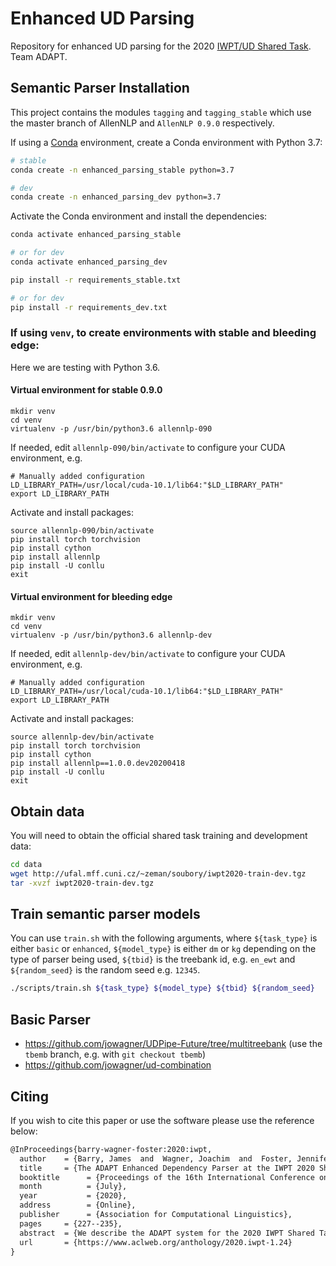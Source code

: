 # Enhanced UD Parsing

Repository for enhanced UD parsing for the 2020 [IWPT/UD Shared Task](https://universaldependencies.org/iwpt20/).
Team ADAPT.

## Semantic Parser Installation 

This project contains the modules `tagging` and `tagging_stable` which use the master branch of AllenNLP and `AllenNLP 0.9.0` respectively.

If using a [Conda](https://conda.io/) environment, create a Conda environment with Python 3.7:

```bash
# stable
conda create -n enhanced_parsing_stable python=3.7

# dev
conda create -n enhanced_parsing_dev python=3.7
```
Activate the Conda environment and install the dependencies:

```bash
conda activate enhanced_parsing_stable

# or for dev
conda activate enhanced_parsing_dev
```

```bash
pip install -r requirements_stable.txt

# or for dev
pip install -r requirements_dev.txt
```

### If using `venv`, to create environments with stable and bleeding edge:

Here we are testing with Python 3.6.

#### Virtual environment for stable 0.9.0

```
mkdir venv
cd venv
virtualenv -p /usr/bin/python3.6 allennlp-090
```
If needed, edit `allennlp-090/bin/activate` to configure your CUDA environment, e.g.
```
# Manually added configuration
LD_LIBRARY_PATH=/usr/local/cuda-10.1/lib64:"$LD_LIBRARY_PATH"
export LD_LIBRARY_PATH
```

Activate and install packages:
```
source allennlp-090/bin/activate
pip install torch torchvision
pip install cython
pip install allennlp
pip install -U conllu
exit
```

#### Virtual environment for bleeding edge 

```
mkdir venv
cd venv
virtualenv -p /usr/bin/python3.6 allennlp-dev
```
If needed, edit `allennlp-dev/bin/activate` to configure your CUDA environment, e.g.
```
# Manually added configuration
LD_LIBRARY_PATH=/usr/local/cuda-10.1/lib64:"$LD_LIBRARY_PATH"
export LD_LIBRARY_PATH
```

Activate and install packages:
```
source allennlp-dev/bin/activate
pip install torch torchvision
pip install cython
pip install allennlp==1.0.0.dev20200418
pip install -U conllu
exit
```

## Obtain data
You will need to obtain the official shared task training and development data:

```bash
cd data
wget http://ufal.mff.cuni.cz/~zeman/soubory/iwpt2020-train-dev.tgz
tar -xvzf iwpt2020-train-dev.tgz
```

## Train semantic parser models
You can use `train.sh` with the following arguments, where `${task_type}` is either `basic` or `enhanced`, `${model_type}` is either `dm` or `kg` depending on the type of parser being used, `${tbid}` is the treebank id, e.g. `en_ewt` and `${random_seed}` is the random seed e.g. `12345`.

```bash
./scripts/train.sh ${task_type} ${model_type} ${tbid} ${random_seed}
```

## Basic Parser

* https://github.com/jowagner/UDPipe-Future/tree/multitreebank (use the `tbemb` branch, e.g. with `git checkout tbemb`)
* https://github.com/jowagner/ud-combination


## Citing
If you wish to cite this paper or use the software please use the reference below:

```latex
@InProceedings{barry-wagner-foster:2020:iwpt,
  author    = {Barry, James  and  Wagner, Joachim  and  Foster, Jennifer},
  title     = {The ADAPT Enhanced Dependency Parser at the IWPT 2020 Shared Task},
  booktitle      = {Proceedings of the 16th International Conference on Parsing Technologies and the IWPT 2020 Shared Task on Parsing into Enhanced Universal Dependencies},
  month          = {July},
  year           = {2020},
  address        = {Online},
  publisher      = {Association for Computational Linguistics},
  pages     = {227--235},
  abstract  = {We describe the ADAPT system for the 2020 IWPT Shared Task on parsing enhanced Universal Dependencies in 17 languages. We implement a pipeline approach using UDPipe and UDPipe-future to provide initial levels of annotation. The enhanced dependency graph is either produced by a graph-based semantic dependency parser or is built from the basic tree using a small set of heuristics. Our results show that, for the majority of languages, a semantic dependency parser can be successfully applied to the task of parsing enhanced dependencies. Unfortunately, we did not ensure a connected graph as part of our pipeline approach and our competition submission relied on a last-minute fix to pass the validation script which harmed our official evaluation scores significantly. Our submission ranked eighth in the official evaluation with a macro-averaged coarse ELAS F1 of 67.23 and a treebank average of 67.49. We later implemented our own graph-connecting fix which resulted in a score of 79.53 (language average) or 79.76 (treebank average), which would have placed fourth in the competition evaluation.},
  url       = {https://www.aclweb.org/anthology/2020.iwpt-1.24}
}
```
